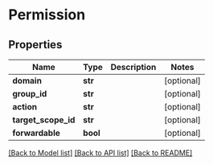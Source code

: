 # Permission

## Properties
Name | Type | Description | Notes
------------ | ------------- | ------------- | -------------
**domain** | **str** |  | [optional] 
**group_id** | **str** |  | [optional] 
**action** | **str** |  | [optional] 
**target_scope_id** | **str** |  | [optional] 
**forwardable** | **bool** |  | [optional] 

[[Back to Model list]](../README.md#documentation-for-models) [[Back to API list]](../README.md#documentation-for-api-endpoints) [[Back to README]](../README.md)



